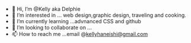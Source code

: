 - 👋 Hi, I’m @Kelly aka Delphie
- 👀 I’m interested in ... web design,graphic design, traveling and cooking.
- 🌱 I’m currently learning ...advnanced CSS and github
- 💞️ I’m looking to collaborate on ...
- 📫 How to reach me ...email @kellyhaneishi@gmail.com

<!---
Delphie/Delphie is a ✨ special ✨ repository because its `README.md` (this file) appears on your GitHub profile.
You can click the Preview link to take a look at your changes.
--->
